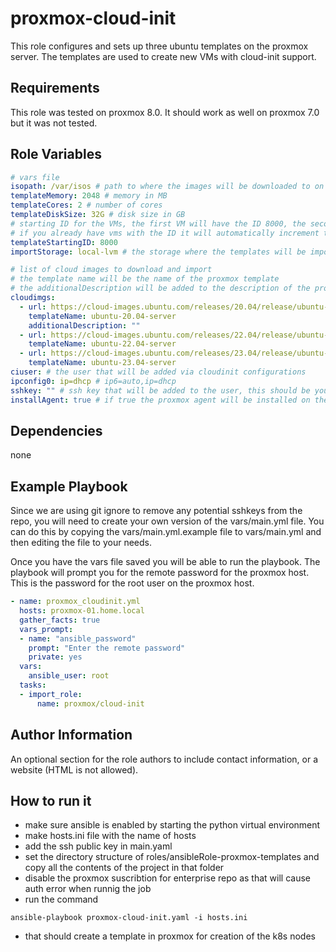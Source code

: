 proxmox-cloud-init
=========
This role configures and sets up three ubuntu templates on the proxmox server. The templates are used to create new VMs with cloud-init support.

Requirements
------------

This role was tested on proxmox 8.0. It should work as well on proxmox 7.0 but it was not tested.

Role Variables
--------------

```yaml
# vars file
isopath: /var/isos # path to where the images will be downloaded to on your proxmox host.
templateMemory: 2048 # memory in MB
templateCores: 2 # number of cores
templateDiskSize: 32G # disk size in GB
# starting ID for the VMs, the first VM will have the ID 8000, the second 8001 and so on.
# if you already have vms with the ID it will automatically increment the ID to the next available one.
templateStartingID: 8000
importStorage: local-lvm # the storage where the templates will be imported to.

# list of cloud images to download and import
# the template name will be the name of the proxmox template
# the additionalDescription will be added to the description of the proxmox template.
cloudimgs:
  - url: https://cloud-images.ubuntu.com/releases/20.04/release/ubuntu-20.04-server-cloudimg-amd64.img
    templateName: ubuntu-20.04-server
    additionalDescription: ""
  - url: https://cloud-images.ubuntu.com/releases/22.04/release/ubuntu-22.04-server-cloudimg-amd64.img
    templateName: ubuntu-22.04-server
  - url: https://cloud-images.ubuntu.com/releases/23.04/release/ubuntu-23.04-server-cloudimg-amd64.img
    templateName: ubuntu-23.04-server
ciuser: # the user that will be added via cloudinit configurations
ipconfig0: ip=dhcp # ip6=auto,ip=dhcp 
sshkey: "" # ssh key that will be added to the user, this should be your public key.
installAgent: true # if true the proxmox agent will be installed on the VMs
```

Dependencies
------------
none

Example Playbook
----------------

Since we are using git ignore to remove any potential sshkeys from the repo, you will need to create your own version of the vars/main.yml file. You can do this by copying the vars/main.yml.example file to vars/main.yml and then editing the file to your needs.

Once you have the vars file saved you will be able to run the playbook. The playbook will prompt you for the remote password for the proxmox host. This is the password for the root user on the proxmox host.

```yaml
- name: proxmox_cloudinit.yml
  hosts: proxmox-01.home.local
  gather_facts: true
  vars_prompt: 
  - name: "ansible_password"
    prompt: "Enter the remote password"
    private: yes
  vars: 
    ansible_user: root
  tasks:
  - import_role: 
      name: proxmox/cloud-init
```
Author Information
------------------

An optional section for the role authors to include contact information, or a website (HTML is not allowed).

How to run it
-------------

- make sure ansible is enabled by starting the python virtual environment
- make hosts.ini file with the name of hosts
- add the ssh public key in main.yaml
- set the directory structure of roles/ansibleRole-proxmox-templates and copy all the contents of the project in that folder
- disable the proxmox suscribtion for enterprise repo as that will cause auth error when runnig the job
- run the command

```
ansible-playbook proxmox-cloud-init.yaml -i hosts.ini
```

- that should create a template in proxmox for creation of the k8s nodes
